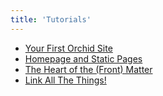 ```yaml
---
title: 'Tutorials'
---
```


* [Your First Orchid Site](your-first-orchid-site.md)
* [Homepage and Static Pages](homepage-and-static-pages.md)
* [The Heart of the (Front) Matter](heart-of-the-front-matter.md)
* [Link All The Things!](link-all-the-things.md)
